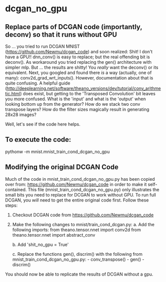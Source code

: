 # dcgan_no_gpu
Replace parts of DCGAN code (importantly, deconv) so that it runs without GPU
------------

So ... you tried to run DCGAN MNIST (https://github.com/Newmu/dcgan_code) and soon realized: Shit! I don't have a GPU!! dnn_conv() is easy to replace; but the real offending bit is deconv(). As workaround you tried replacing the gen() architecture with simpler mlp. But ... the results are shitty! You *really* want the deconv() or its equivalent. Next, you googled and found there *is* a way (actually, one of many): conv2d_grad_wrt_inputs(). However, documentation about that is quite confusing. A helpful guide (http://deeplearning.net/software/theano_versions/dev/tutorial/conv_arithmetic.html) does exist, but getting to the 'Transposed Convolution' bit leaves you more confused. What is the 'input' and what is the 'output' when looking bottom up from the generator? How do we stack two conv transpose layers? How do the filter sizes magically result in generating 28x28 images?

Well, let's see if the code here helps.


To execute the code:
------------
pythonw -m mnist.mnist_train_cond_dcgan_no_gpu


Modifying the original DCGAN Code
------------
Much of the code in mnist_train_cond_dcgan_no_gpu.py has been copied over from: https://github.com/Newmu/dcgan_code
in order to make it self-contained. This file (mnist_train_cond_dcgan_no_gpu.py) only illustrates the small bits you need to replace for DCGAN to work without GPU. To run full DCGAN, you *will* need to get the entire original code first. Follow these steps:

1. Checkout DCGAN code from https://github.com/Newmu/dcgan_code

2. Make the following changes to mnist/train_cond_dcgan.py:
    a. Add the following imports:
        from theano.tensor.nnet import conv2d
        from theano.tensor.nnet import abstract_conv

    b. Add 'shit_no_gpu = True'

    c. Replace the functions gen(), discrim() with the following from mnist_train_cond_dcgan_no_gpu.py:
        - conv_transpose()
        - gen()
        - discrim()

You should now be able to replicate the results of DCGAN without a gpu.
